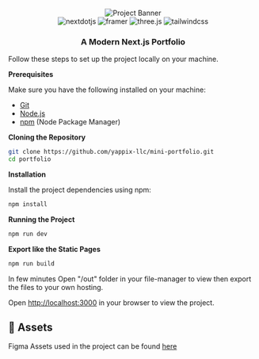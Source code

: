<div align="center">
  <br />
      <img src="https://s3-alpha.figma.com/hub/file/6115089278/4c393b2d-a9a7-4173-9500-ae7a00166b61-cover.png" alt="Project Banner">
  <br />

  <div>
    <img src="https://img.shields.io/badge/-Next_JS-black?style=for-the-badge&logoColor=white&logo=nextdotjs&color=000000" alt="nextdotjs" />
    <img src="https://img.shields.io/badge/-Framer-black?style=for-the-badge&logoColor=white&logo=framer&color=0055FF" alt="framer" />
    <img src="https://img.shields.io/badge/-Three_JS-black?style=for-the-badge&logoColor=white&logo=threedotjs&color=000000" alt="three.js" />
    <img src="https://img.shields.io/badge/-Tailwind_CSS-black?style=for-the-badge&logoColor=white&logo=tailwindcss&color=06B6D4" alt="tailwindcss" />
  </div>

  <h3 align="center">A Modern Next.js Portfolio</h3>

</div>

Follow these steps to set up the project locally on your machine.

**Prerequisites**

Make sure you have the following installed on your machine:

- [Git](https://git-scm.com/)
- [Node.js](https://nodejs.org/en)
- [npm](https://www.npmjs.com/) (Node Package Manager)

**Cloning the Repository**

```bash
git clone https://github.com/yappix-llc/mini-portfolio.git
cd portfolio
```

**Installation**

Install the project dependencies using npm:

```bash
npm install
```

**Running the Project**

```bash
npm run dev
```

**Export like the Static Pages**

```bash
npm run build
```

In few minutes Open "/out" folder in your file-manager to view then export the files to your own hosting.


Open [http://localhost:3000](http://localhost:3000) in your browser to view the project.

## <a name="links">🔗 Assets</a>

Figma Assets used in the project can be found [here](https://www.figma.com/community/file/1388963046858584588)
